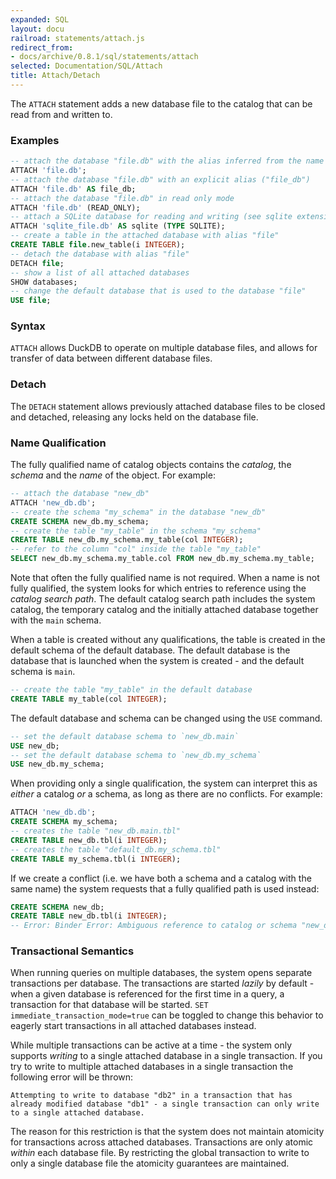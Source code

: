 ```yaml
---
expanded: SQL
layout: docu
railroad: statements/attach.js
redirect_from:
- docs/archive/0.8.1/sql/statements/attach
selected: Documentation/SQL/Attach
title: Attach/Detach
---
```


The `ATTACH` statement adds a new database file to the catalog that can be read from and written to.

### Examples
```sql
-- attach the database "file.db" with the alias inferred from the name ("file")
ATTACH 'file.db';
-- attach the database "file.db" with an explicit alias ("file_db")
ATTACH 'file.db' AS file_db;
-- attach the database "file.db" in read only mode
ATTACH 'file.db' (READ_ONLY);
-- attach a SQLite database for reading and writing (see sqlite extension for more information)
ATTACH 'sqlite_file.db' AS sqlite (TYPE SQLITE);
-- create a table in the attached database with alias "file"
CREATE TABLE file.new_table(i INTEGER);
-- detach the database with alias "file"
DETACH file;
-- show a list of all attached databases
SHOW databases;
-- change the default database that is used to the database "file"
USE file;
```

### Syntax
<div id="rrdiagram1"></div>

`ATTACH` allows DuckDB to operate on multiple database files, and allows for transfer of data between different database files. 

### Detach
<div id="rrdiagram2"></div>

The `DETACH` statement allows previously attached database files to be closed and detached, releasing any locks held on the database file.

### Name Qualification
The fully qualified name of catalog objects contains the *catalog*, the *schema* and the *name* of the object. For example:

```sql
-- attach the database "new_db"
ATTACH 'new_db.db';
-- create the schema "my_schema" in the database "new_db"
CREATE SCHEMA new_db.my_schema;
-- create the table "my_table" in the schema "my_schema"
CREATE TABLE new_db.my_schema.my_table(col INTEGER);
-- refer to the column "col" inside the table "my_table"
SELECT new_db.my_schema.my_table.col FROM new_db.my_schema.my_table;
```

Note that often the fully qualified name is not required. When a name is not fully qualified, the system looks for which entries to reference using the *catalog search path*. The default catalog search path includes the system catalog, the temporary catalog and the initially attached database together with the `main` schema.

When a table is created without any qualifications, the table is created in the default schema of the default database. The default database is the database that is launched when the system is created - and the default schema is `main`.

```sql
-- create the table "my_table" in the default database
CREATE TABLE my_table(col INTEGER);
```

The default database and schema can be changed using the `USE` command.

```sql
-- set the default database schema to `new_db.main`
USE new_db;
-- set the default database schema to `new_db.my_schema`
USE new_db.my_schema;
```

When providing only a single qualification, the system can interpret this as *either* a catalog *or* a schema, as long as there are no conflicts. For example:

```sql
ATTACH 'new_db.db';
CREATE SCHEMA my_schema;
-- creates the table "new_db.main.tbl"
CREATE TABLE new_db.tbl(i INTEGER);
-- creates the table "default_db.my_schema.tbl"
CREATE TABLE my_schema.tbl(i INTEGER);
```

If we create a conflict (i.e. we have both a schema and a catalog with the same name) the system requests that a fully qualified path is used instead:

```sql
CREATE SCHEMA new_db;
CREATE TABLE new_db.tbl(i INTEGER);
-- Error: Binder Error: Ambiguous reference to catalog or schema "new_db" - use a fully qualified path like "memory.new_db"
```

### Transactional Semantics
When running queries on multiple databases, the system opens separate transactions per database. The transactions are started *lazily* by default - when a given database is referenced for the first time in a query, a transaction for that database will be started. `SET immediate_transaction_mode=true` can be toggled to change this behavior to eagerly start transactions in all attached databases instead.

While multiple transactions can be active at a time - the system only supports *writing* to a single attached database in a single transaction. If you try to write to multiple attached databases in a single transaction the following error will be thrown:

```
Attempting to write to database "db2" in a transaction that has already modified database "db1" - a single transaction can only write to a single attached database.
```

The reason for this restriction is that the system does not maintain atomicity for transactions across attached databases. Transactions are only atomic *within* each database file. By restricting the global transaction to write to only a single database file the atomicity guarantees are maintained.